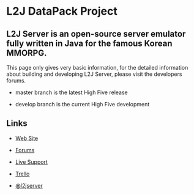 L2J DataPack Project
==============

L2J Server is an open-source server emulator fully written in Java for the famous Korean MMORPG.
--------------

This page only gives very basic information, for the detailed information about building and developing L2J Server, please visit the developers forums.

- master branch is the latest High Five release

- develop branch is the current High Five development

Links
---

- [Web Site](http://www.l2jserver.com)

- [Forums](http://www.l2jserver.com/forum/)

- [Live Support](https://gitter.im/L2J/L2J_Server)

- [Trello](https://trello.com/b/qjLoH966)

- [@l2jserver](https://twitter.com/l2jserver)